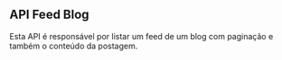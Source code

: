 ## API Feed Blog

Esta API é responsável por listar um feed de um blog com paginação e também o conteúdo da postagem.

